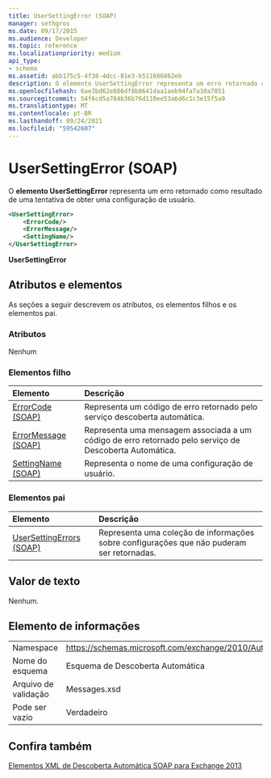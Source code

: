 ```yaml
---
title: UserSettingError (SOAP)
manager: sethgros
ms.date: 09/17/2015
ms.audience: Developer
ms.topic: reference
ms.localizationpriority: medium
api_type:
- schema
ms.assetid: abb175c5-4f38-4dcc-81e3-b511686862eb
description: O elemento UserSettingError representa um erro retornado como resultado de uma tentativa de obter uma configuração de usuário.
ms.openlocfilehash: 6ae3bd62e886df0b8641daa1aeb94fa7a10a7851
ms.sourcegitcommit: 54f6cd5a704b36b76d110ee53a6d6c1c3e15f5a9
ms.translationtype: MT
ms.contentlocale: pt-BR
ms.lasthandoff: 09/24/2021
ms.locfileid: "59542607"
---
```

# <a name="usersettingerror-soap"></a>UserSettingError (SOAP)

O **elemento UserSettingError** representa um erro retornado como resultado de uma tentativa de obter uma configuração de usuário. 
  
```XML
<UserSettingError>
    <ErrorCode/>
    <ErrorMessage/>
    <SettingName/>
</UserSettingError>
```

 **UserSettingError**
## <a name="attributes-and-elements"></a>Atributos e elementos

As seções a seguir descrevem os atributos, os elementos filhos e os elementos pai.
  
### <a name="attributes"></a>Atributos

Nenhum
  
### <a name="child-elements"></a>Elementos filho

|**Elemento**|**Descrição**|
|:-----|:-----|
|[ErrorCode (SOAP)](errorcode-soap.md) <br/> |Representa um código de erro retornado pelo serviço descoberta automática.  <br/> |
|[ErrorMessage (SOAP)](errormessage-soap.md) <br/> |Representa uma mensagem associada a um código de erro retornado pelo serviço de Descoberta Automática.  <br/> |
|[SettingName (SOAP)](settingname-soap.md) <br/> |Representa o nome de uma configuração de usuário.  <br/> |
   
### <a name="parent-elements"></a>Elementos pai

|**Elemento**|**Descrição**|
|:-----|:-----|
|[UserSettingErrors (SOAP)](usersettingerrors-soap.md) <br/> |Representa uma coleção de informações sobre configurações que não puderam ser retornadas.  <br/> |
   
## <a name="text-value"></a>Valor de texto

Nenhum.
  
## <a name="element-information"></a>Elemento de informações

|||
|:-----|:-----|
|Namespace  <br/> |https://schemas.microsoft.com/exchange/2010/Autodiscover  <br/> |
|Nome do esquema  <br/> |Esquema de Descoberta Automática  <br/> |
|Arquivo de validação  <br/> |Messages.xsd  <br/> |
|Pode ser vazio  <br/> |Verdadeiro  <br/> |
   
## <a name="see-also"></a>Confira também



[Elementos XML de Descoberta Automática SOAP para Exchange 2013](soap-autodiscover-xml-elements-for-exchange-2013.md)

